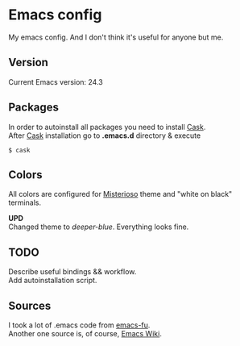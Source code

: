 # Emacs config
My emacs config. And I don't think it's useful for anyone but me.

## Version
Current Emacs version: 24.3

## Packages
In order to autoinstall all packages you need to install [Cask](http://cask.github.io/).  
After [Cask](http://cask.github.io/) installation go to **.emacs.d** directory & execute

    $ cask

## Colors
All colors are configured for [Misterioso](https://github.com/tovbinm/emacs-24-mac/blob/master/etc/themes/misterioso-theme.el) theme and "white on black" terminals.

**UPD**  
Changed theme to *deeper-blue*. Everything looks fine.

## TODO
Describe useful bindings && workflow.  
Add autoinstallation script.

## Sources
I took a lot of .emacs code from [emacs-fu](http://emacs-fu.blogspot.ru/).  
Another one source is, of course, [Emacs Wiki](http://www.emacswiki.org/).

